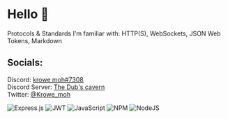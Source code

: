 # Hello 👋

Protocols & Standards I'm familiar with: HTTP(S), WebSockets, JSON Web Tokens, Markdown

## Socials:
Discord: <a href="https://discord.com/users/696595061944746144">krowe moh#7308</a><br>
Discord Server: <a href="https://discord.gg/dub">The Dub's cavern</a><br>
Twitter: <a href="https://twitter.com/Krowe_moh">@Krowe_moh</a><br>

![Express.js](https://img.shields.io/badge/express.js-%23404d59.svg?style=for-the-badge&logo=express&logoColor=%2361DAFB)
![JWT](https://img.shields.io/badge/JWT-black?style=for-the-badge&logo=JSON%20web%20tokens)
![JavaScript](https://img.shields.io/badge/javascript-%23323330.svg?style=for-the-badge&logo=javascript&logoColor=%23F7DF1E)
![NPM](https://img.shields.io/badge/NPM-%23000000.svg?style=for-the-badge&logo=npm&logoColor=white)
![NodeJS](https://img.shields.io/badge/node.js-6DA55F?style=for-the-badge&logo=node.js&logoColor=white)
